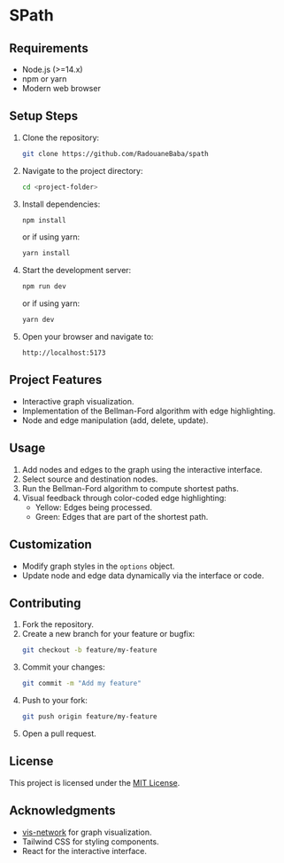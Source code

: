 # SPath

## Requirements
- Node.js (>=14.x)
- npm or yarn
- Modern web browser

## Setup Steps
1. Clone the repository:
   ```bash
   git clone https://github.com/RadouaneBaba/spath
   ```

2. Navigate to the project directory:
   ```bash
   cd <project-folder>
   ```

3. Install dependencies:
   ```bash
   npm install
   ```
   or if using yarn:
   ```bash
   yarn install
   ```

4. Start the development server:
   ```bash
   npm run dev
   ```
   or if using yarn:
   ```bash
   yarn dev
   ```

5. Open your browser and navigate to:
   ```
   http://localhost:5173
   ```

## Project Features
- Interactive graph visualization.
- Implementation of the Bellman-Ford algorithm with edge highlighting.
- Node and edge manipulation (add, delete, update).

## Usage
1. Add nodes and edges to the graph using the interactive interface.
2. Select source and destination nodes.
3. Run the Bellman-Ford algorithm to compute shortest paths.
4. Visual feedback through color-coded edge highlighting:
   - Yellow: Edges being processed.
   - Green: Edges that are part of the shortest path.

## Customization
- Modify graph styles in the `options` object.
- Update node and edge data dynamically via the interface or code.

## Contributing
1. Fork the repository.
2. Create a new branch for your feature or bugfix:
   ```bash
   git checkout -b feature/my-feature
   ```
3. Commit your changes:
   ```bash
   git commit -m "Add my feature"
   ```
4. Push to your fork:
   ```bash
   git push origin feature/my-feature
   ```
5. Open a pull request.

## License
This project is licensed under the [MIT License](LICENSE).

## Acknowledgments
- [vis-network](https://visjs.github.io/vis-network/) for graph visualization.
- Tailwind CSS for styling components.
- React for the interactive interface.


